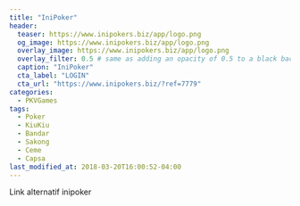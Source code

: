 ```yaml
---
title: "IniPoker"
header:
  teaser: https://www.inipokers.biz/app/logo.png
  og_image: https://www.inipokers.biz/app/logo.png
  overlay_image: https://www.inipokers.biz/app/logo.png
  overlay_filter: 0.5 # same as adding an opacity of 0.5 to a black background
  caption: "IniPoker"
  cta_label: "LOGIN"
  cta_url: "https://www.inipokers.biz/?ref=7779"
categories:
  - PKVGames
tags:
  - Poker
  - KiuKiu
  - Bandar
  - Sakong
  - Ceme
  - Capsa
last_modified_at: 2018-03-20T16:00:52-04:00
---
```

Link alternatif inipoker
